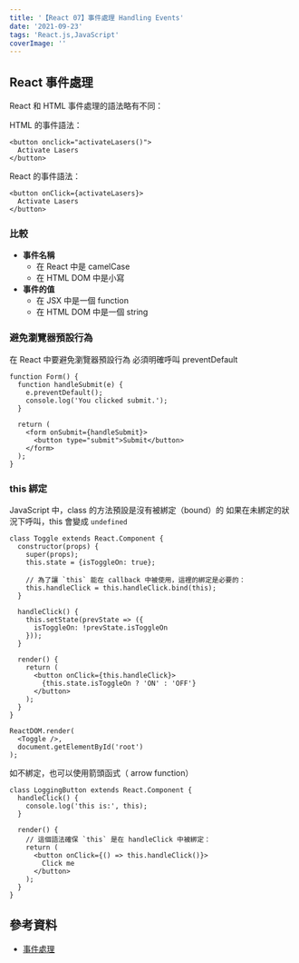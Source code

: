 ```yaml
---
title: '【React 07】事件處理 Handling Events'
date: '2021-09-23'
tags: 'React.js,JavaScript'
coverImage: ''
---
```



## React 事件處理
React 和 HTML 事件處理的語法略有不同：

HTML 的事件語法：
```
<button onclick="activateLasers()">
  Activate Lasers
</button>
```

React 的事件語法：
```
<button onClick={activateLasers}>
  Activate Lasers
</button>
```

### 比較
- **事件名稱**
	- 在 React 中是 camelCase
	- 在 HTML DOM 中是小寫
- **事件的值**
	- 在 JSX 中是一個 function
	- 在 HTML DOM 中是一個 string


### 避免瀏覽器預設行為
在 React 中要避免瀏覽器預設行為
必須明確呼叫 preventDefault
```
function Form() {
  function handleSubmit(e) {
    e.preventDefault();
    console.log('You clicked submit.');
  }

  return (
    <form onSubmit={handleSubmit}>
      <button type="submit">Submit</button>
    </form>
  );
}
```


### this 綁定
JavaScript 中，class 的方法預設是沒有被綁定（bound）的
如果在未綁定的狀況下呼叫，this 會變成 `undefined`
```
class Toggle extends React.Component {
  constructor(props) {
    super(props);
    this.state = {isToggleOn: true};

    // 為了讓 `this` 能在 callback 中被使用，這裡的綁定是必要的：
    this.handleClick = this.handleClick.bind(this);
  }

  handleClick() {
    this.setState(prevState => ({
      isToggleOn: !prevState.isToggleOn
    }));
  }

  render() {
    return (
      <button onClick={this.handleClick}>
        {this.state.isToggleOn ? 'ON' : 'OFF'}
      </button>
    );
  }
}

ReactDOM.render(
  <Toggle />,
  document.getElementById('root')
);
```

如不綁定，也可以使用箭頭函式（ arrow function）
```
class LoggingButton extends React.Component {
  handleClick() {
    console.log('this is:', this);
  }

  render() {
    // 這個語法確保 `this` 是在 handleClick 中被綁定：
    return (
      <button onClick={() => this.handleClick()}>
        Click me
      </button>
    );
  }
}
```


## 參考資料
- [事件處理](https://zh-hant.reactjs.org/docs/handling-events.html)
